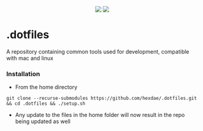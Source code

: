 <p style="text-align: center">
<img src="https://github.com/hexdae/.dotfiles/actions/workflows/linux.yml/badge.svg" href="https://github.com/hexdae/.dotfiles/actions/workflows/linux.yml">
<img src="https://github.com/hexdae/.dotfiles/actions/workflows/mac.yml/badge.svg" href="https://github.com/hexdae/.dotfiles/actions/workflows/mac.yml">
</p>

# .dotfiles

A repository containing common tools used for development, compatible with mac and linux

### Installation

- From the home directory

`git clone --recurse-submodules https://github.com/hexdae/.dotfiles.git && cd .dotfiles && ./setup.sh`

- Any update to the files in the home folder will now result in the repo being updated as well
